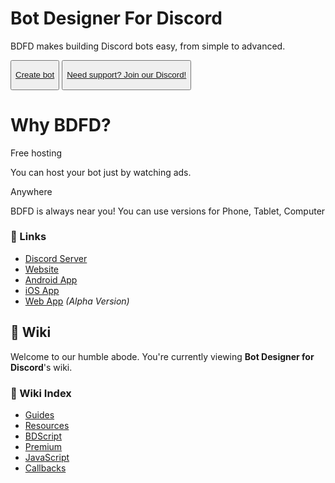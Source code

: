 <link rel="stylesheet" href="./theme/css/home.css">

<div class="bdfd-is">
  <h1 id="bdfd-case">Bot Designer For Discord</h1>
  <p><bold>BDFD</bold> makes building Discord bots easy, from simple to advanced.</p>
  <div class="homeButtons">
    <button class="createMyBot">
      <p><a href="https://app.botdesignerdiscord.com/"><i class="fa fa-plus" aria-hidden="true"></i> Create bot</a></p>
    </button>
    <button class="getHelp">
      <p><a href="https://discord.gg/bot-designer-for-discord-official-server-566363823137882154"><i class="fa fa-share" aria-hidden="true"></i> Need support? Join our Discord!</a></p>
    </button>
  </div>
</div>

<div class="why-bdfd">
  <h1>Why BDFD?</h1>
  <div class="why-bdfd-embed">
    <div class="hosting">
      <i class="fa fa-play" aria-hidden="true"></i>
      <p id="title">Free hosting</p>
      <p id="content">You can host your bot just by watching ads.</p>
    </div>
    <div class="anywhere">
      <i class="fa fa-play" aria-hidden="true"></i>
      <p id="title">Anywhere</p>
      <p id="content">BDFD is always near you! You can use versions for Phone, Tablet, Computer</p>
    </div>
  </div>
</div>

### 📎 Links
- [Discord Server](https://discord.gg/bot-designer-for-discord-official-server-566363823137882154)
- [Website](https://botdesignerdiscord.com/)
- [Android App](https://play.google.com/store/apps/details?id=com.jakubtomana.discordbotdesinger)
- [iOS App](https://apps.apple.com/app/bot-designer-for-discord/id1495536477)
- [Web App](https://app.botdesignerdiscord.com/) *(Alpha Version)*

## 📓 Wiki
Welcome to our humble abode. You're currently viewing **Bot Designer for Discord**'s wiki.

### 📂 Wiki Index
- [Guides](./guides/introduction/aboutSection.md)
- [Resources](./resources/introduction.md)
- [BDScript](./bdscript/introduction.md)
- [Premium](./premium/introduction.md)
- [JavaScript](./javascript/introduction.md)
- [Callbacks](./callbacks/introduction.md)
